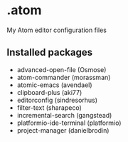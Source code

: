 # .atom
My Atom editor configuration files

## Installed packages
* advanced-open-file (Osmose)
* atom-commander (morassman)
* atomic-emacs (avendael)
* clipboard-plus (aki77)
* editorconfig (sindresorhus)
* filter-text (sharapeco)
* incremental-search (gangstead)
* platformio-ide-terminal (platformio)
* project-manager (danielbrodin)
